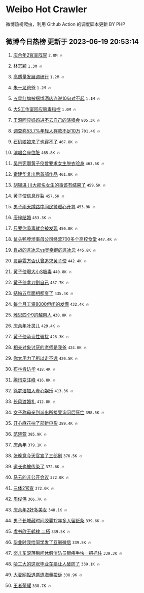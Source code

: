 # Weibo Hot Crawler 



微博热榜爬虫，利用 Github Action 的调度脚本更新 BY PHP 


## 微博今日热榜 更新于 2023-06-19 20:53:14 
1. [庆余年2官宣阵容](https://s.weibo.com/weibo?q=%E5%BA%86%E4%BD%99%E5%B9%B42%E5%AE%98%E5%AE%A3%E9%98%B5%E5%AE%B9&t=31&band_rank=1&Refer=top) `2.0M 🔥` 

1. [林志颖](https://s.weibo.com/weibo?q=%E6%9E%97%E5%BF%97%E9%A2%96&t=31&band_rank=2&Refer=top) `1.3M 🔥` 

1. [高质量发展调研行](https://s.weibo.com/weibo?q=%23%E9%AB%98%E8%B4%A8%E9%87%8F%E5%8F%91%E5%B1%95%E8%B0%83%E7%A0%94%E8%A1%8C%23&t=31&band_rank=3&Refer=top) `1.2M 🔥` 

1. [朱一龙爸爸](https://s.weibo.com/weibo?q=%E6%9C%B1%E4%B8%80%E9%BE%99%E7%88%B8%E7%88%B8&t=31&band_rank=4&Refer=top) `1.2M 🔥` 

1. [五星红旗被捆绑酒店连说10句对不起](https://s.weibo.com/weibo?q=%23%E4%BA%94%E6%98%9F%E7%BA%A2%E6%97%97%E8%A2%AB%E6%8D%86%E7%BB%91%E9%85%92%E5%BA%97%E8%BF%9E%E8%AF%B410%E5%8F%A5%E5%AF%B9%E4%B8%8D%E8%B5%B7%23&t=31&band_rank=5&Refer=top) `1.1M 🔥` 

1. [大S工作室回应吸毒指控](https://s.weibo.com/weibo?q=%23%E5%A4%A7S%E5%B7%A5%E4%BD%9C%E5%AE%A4%E5%9B%9E%E5%BA%94%E5%90%B8%E6%AF%92%E6%8C%87%E6%8E%A7%23&t=31&band_rank=6&Refer=top) `1.0M 🔥` 

1. [王源回应妈妈进不去自己的演唱会](https://s.weibo.com/weibo?q=%23%E7%8E%8B%E6%BA%90%E5%9B%9E%E5%BA%94%E5%A6%88%E5%A6%88%E8%BF%9B%E4%B8%8D%E5%8E%BB%E8%87%AA%E5%B7%B1%E7%9A%84%E6%BC%94%E5%94%B1%E4%BC%9A%23&t=31&band_rank=7&Refer=top) `805.3K 🔥` 

1. [调查称53.7%年轻人存款不足10万](https://s.weibo.com/weibo?q=%23%E8%B0%83%E6%9F%A5%E7%A7%B053.7%25%E5%B9%B4%E8%BD%BB%E4%BA%BA%E5%AD%98%E6%AC%BE%E4%B8%8D%E8%B6%B310%E4%B8%87%23&t=31&band_rank=8&Refer=top) `701.4K 🔥` 

1. [石矶娘娘来了也穿不了](https://s.weibo.com/weibo?q=%23%E7%9F%B3%E7%9F%B6%E5%A8%98%E5%A8%98%E6%9D%A5%E4%BA%86%E4%B9%9F%E7%A9%BF%E4%B8%8D%E4%BA%86%23&t=31&band_rank=9&Refer=top) `467.8K 🔥` 

1. [演唱会座位脏](https://s.weibo.com/weibo?q=%E6%BC%94%E5%94%B1%E4%BC%9A%E5%BA%A7%E4%BD%8D%E8%84%8F&t=31&band_rank=10&Refer=top) `465.8K 🔥` 

1. [吴宗宪曝黄子佼曾要求女生脱衣验身](https://s.weibo.com/weibo?q=%23%E5%90%B4%E5%AE%97%E5%AE%AA%E6%9B%9D%E9%BB%84%E5%AD%90%E4%BD%BC%E6%9B%BE%E8%A6%81%E6%B1%82%E5%A5%B3%E7%94%9F%E8%84%B1%E8%A1%A3%E9%AA%8C%E8%BA%AB%23&t=31&band_rank=11&Refer=top) `463.6K 🔥` 

1. [霍建华复出后首部作品](https://s.weibo.com/weibo?q=%23%E9%9C%8D%E5%BB%BA%E5%8D%8E%E5%A4%8D%E5%87%BA%E5%90%8E%E9%A6%96%E9%83%A8%E4%BD%9C%E5%93%81%23&t=31&band_rank=12&Refer=top) `461.0K 🔥` 

1. [胡锡进 川大那名女生的事该有结果了](https://s.weibo.com/weibo?q=%E8%83%A1%E9%94%A1%E8%BF%9B%20%E5%B7%9D%E5%A4%A7%E9%82%A3%E5%90%8D%E5%A5%B3%E7%94%9F%E7%9A%84%E4%BA%8B%E8%AF%A5%E6%9C%89%E7%BB%93%E6%9E%9C%E4%BA%86&t=31&band_rank=13&Refer=top) `459.5K 🔥` 

1. [黄子佼信息炸裂](https://s.weibo.com/weibo?q=%E9%BB%84%E5%AD%90%E4%BD%BC%E4%BF%A1%E6%81%AF%E7%82%B8%E8%A3%82&t=31&band_rank=14&Refer=top) `457.5K 🔥` 

1. [男子雨天蹲路中间民警暖心开导](https://s.weibo.com/weibo?q=%23%E7%94%B7%E5%AD%90%E9%9B%A8%E5%A4%A9%E8%B9%B2%E8%B7%AF%E4%B8%AD%E9%97%B4%E6%B0%91%E8%AD%A6%E6%9A%96%E5%BF%83%E5%BC%80%E5%AF%BC%23&t=31&band_rank=15&Refer=top) `453.9K 🔥` 

1. [唐梓结婚](https://s.weibo.com/weibo?q=%E5%94%90%E6%A2%93%E7%BB%93%E5%A9%9A&t=31&band_rank=16&Refer=top) `453.3K 🔥` 

1. [只要你吸毒就会被发现](https://s.weibo.com/weibo?q=%23%E5%8F%AA%E8%A6%81%E4%BD%A0%E5%90%B8%E6%AF%92%E5%B0%B1%E4%BC%9A%E8%A2%AB%E5%8F%91%E7%8E%B0%23&t=31&band_rank=17&Refer=top) `450.0K 🔥` 

1. [鼠头鸭脖涉事母公司经营700多个高校食堂](https://s.weibo.com/weibo?q=%23%E9%BC%A0%E5%A4%B4%E9%B8%AD%E8%84%96%E6%B6%89%E4%BA%8B%E6%AF%8D%E5%85%AC%E5%8F%B8%E7%BB%8F%E8%90%A5700%E5%A4%9A%E4%B8%AA%E9%AB%98%E6%A0%A1%E9%A3%9F%E5%A0%82%23&t=31&band_rank=18&Refer=top) `447.4K 🔥` 

1. [肖战的言冰云vs吴幸键的言冰云](https://s.weibo.com/weibo?q=%23%E8%82%96%E6%88%98%E7%9A%84%E8%A8%80%E5%86%B0%E4%BA%91vs%E5%90%B4%E5%B9%B8%E9%94%AE%E7%9A%84%E8%A8%80%E5%86%B0%E4%BA%91%23&t=31&band_rank=19&Refer=top) `445.8K 🔥` 

1. [贾静雯方否认曾追求黄子佼](https://s.weibo.com/weibo?q=%23%E8%B4%BE%E9%9D%99%E9%9B%AF%E6%96%B9%E5%90%A6%E8%AE%A4%E6%9B%BE%E8%BF%BD%E6%B1%82%E9%BB%84%E5%AD%90%E4%BD%BC%23&t=31&band_rank=20&Refer=top) `442.4K 🔥` 

1. [黄子佼曝大小S吸毒](https://s.weibo.com/weibo?q=%23%E9%BB%84%E5%AD%90%E4%BD%BC%E6%9B%9D%E5%A4%A7%E5%B0%8FS%E5%90%B8%E6%AF%92%23&t=31&band_rank=21&Refer=top) `440.8K 🔥` 

1. [黄子佼拿刀割自己](https://s.weibo.com/weibo?q=%23%E9%BB%84%E5%AD%90%E4%BD%BC%E6%8B%BF%E5%88%80%E5%89%B2%E8%87%AA%E5%B7%B1%23&t=31&band_rank=22&Refer=top) `437.7K 🔥` 

1. [结婚五年面相都变了](https://s.weibo.com/weibo?q=%E7%BB%93%E5%A9%9A%E4%BA%94%E5%B9%B4%E9%9D%A2%E7%9B%B8%E9%83%BD%E5%8F%98%E4%BA%86&t=31&band_rank=23&Refer=top) `435.4K 🔥` 

1. [每个月工资8000但闲的发慌](https://s.weibo.com/weibo?q=%23%E6%AF%8F%E4%B8%AA%E6%9C%88%E5%B7%A5%E8%B5%848000%E4%BD%86%E9%97%B2%E7%9A%84%E5%8F%91%E6%85%8C%23&t=31&band_rank=24&Refer=top) `432.4K 🔥` 

1. [雅思四个9的越南人](https://s.weibo.com/weibo?q=%E9%9B%85%E6%80%9D%E5%9B%9B%E4%B8%AA9%E7%9A%84%E8%B6%8A%E5%8D%97%E4%BA%BA&t=31&band_rank=25&Refer=top) `430.8K 🔥` 

1. [庆余年叶灵儿](https://s.weibo.com/weibo?q=%E5%BA%86%E4%BD%99%E5%B9%B4%E5%8F%B6%E7%81%B5%E5%84%BF&t=31&band_rank=26&Refer=top) `429.4K 🔥` 

1. [黄子佼承认性骚扰](https://s.weibo.com/weibo?q=%23%E9%BB%84%E5%AD%90%E4%BD%BC%E6%89%BF%E8%AE%A4%E6%80%A7%E9%AA%9A%E6%89%B0%23&t=31&band_rank=27&Refer=top) `426.3K 🔥` 

1. [相亲对象讨厌的老师是我爸](https://s.weibo.com/weibo?q=%23%E7%9B%B8%E4%BA%B2%E5%AF%B9%E8%B1%A1%E8%AE%A8%E5%8E%8C%E7%9A%84%E8%80%81%E5%B8%88%E6%98%AF%E6%88%91%E7%88%B8%23&t=31&band_rank=28&Refer=top) `424.0K 🔥` 

1. [你太用力了所以走不远](https://s.weibo.com/weibo?q=%E4%BD%A0%E5%A4%AA%E7%94%A8%E5%8A%9B%E4%BA%86%E6%89%80%E4%BB%A5%E8%B5%B0%E4%B8%8D%E8%BF%9C&t=31&band_rank=29&Refer=top) `420.5K 🔥` 

1. [布林肯访华](https://s.weibo.com/weibo?q=%23%E5%B8%83%E6%9E%97%E8%82%AF%E8%AE%BF%E5%8D%8E%23&t=31&band_rank=30&Refer=top) `418.4K 🔥` 

1. [腾讯变汪峰](https://s.weibo.com/weibo?q=%23%E8%85%BE%E8%AE%AF%E5%8F%98%E6%B1%AA%E5%B3%B0%23&t=31&band_rank=31&Refer=top) `416.8K 🔥` 

1. [徐梦洁加入壹心娱乐](https://s.weibo.com/weibo?q=%23%E5%BE%90%E6%A2%A6%E6%B4%81%E5%8A%A0%E5%85%A5%E5%A3%B9%E5%BF%83%E5%A8%B1%E4%B9%90%23&t=31&band_rank=32&Refer=top) `413.3K 🔥` 

1. [长风渡婚礼](https://s.weibo.com/weibo?q=%23%E9%95%BF%E9%A3%8E%E6%B8%A1%E5%A9%9A%E7%A4%BC%23&t=31&band_rank=33&Refer=top) `412.8K 🔥` 

1. [女子称母亲到派出所接受询问后死亡](https://s.weibo.com/weibo?q=%23%E5%A5%B3%E5%AD%90%E7%A7%B0%E6%AF%8D%E4%BA%B2%E5%88%B0%E6%B4%BE%E5%87%BA%E6%89%80%E6%8E%A5%E5%8F%97%E8%AF%A2%E9%97%AE%E5%90%8E%E6%AD%BB%E4%BA%A1%23&t=31&band_rank=34&Refer=top) `398.5K 🔥` 

1. [开心麻花拍了部新电影](https://s.weibo.com/weibo?q=%23%E5%BC%80%E5%BF%83%E9%BA%BB%E8%8A%B1%E6%8B%8D%E4%BA%86%E9%83%A8%E6%96%B0%E7%94%B5%E5%BD%B1%23&t=31&band_rank=35&Refer=top) `389.4K 🔥` 

1. [范晓萱](https://s.weibo.com/weibo?q=%E8%8C%83%E6%99%93%E8%90%B1&t=31&band_rank=36&Refer=top) `385.9K 🔥` 

1. [庆余年](https://s.weibo.com/weibo?q=%E5%BA%86%E4%BD%99%E5%B9%B4&t=31&band_rank=37&Refer=top) `379.1K 🔥` 

1. [张晚意今天官宣了三部剧](https://s.weibo.com/weibo?q=%23%E5%BC%A0%E6%99%9A%E6%84%8F%E4%BB%8A%E5%A4%A9%E5%AE%98%E5%AE%A3%E4%BA%86%E4%B8%89%E9%83%A8%E5%89%A7%23&t=31&band_rank=38&Refer=top) `376.5K 🔥` 

1. [道长也被传染了](https://s.weibo.com/weibo?q=%E9%81%93%E9%95%BF%E4%B9%9F%E8%A2%AB%E4%BC%A0%E6%9F%93%E4%BA%86&t=31&band_rank=39&Refer=top) `372.6K 🔥` 

1. [马云的非公开会议](https://s.weibo.com/weibo?q=%23%E9%A9%AC%E4%BA%91%E7%9A%84%E9%9D%9E%E5%85%AC%E5%BC%80%E4%BC%9A%E8%AE%AE%23&t=31&band_rank=40&Refer=top) `372.0K 🔥` 

1. [三体2官宣](https://s.weibo.com/weibo?q=%23%E4%B8%89%E4%BD%932%E5%AE%98%E5%AE%A3%23&t=31&band_rank=41&Refer=top) `372.0K 🔥` 

1. [周俊伟](https://s.weibo.com/weibo?q=%E5%91%A8%E4%BF%8A%E4%BC%9F&t=31&band_rank=42&Refer=top) `366.7K 🔥` 

1. [庆余年2好多美女](https://s.weibo.com/weibo?q=%23%E5%BA%86%E4%BD%99%E5%B9%B42%E5%A5%BD%E5%A4%9A%E7%BE%8E%E5%A5%B3%23&t=31&band_rank=43&Refer=top) `340.1K 🔥` 

1. [男子长城藏时间胶囊12年多人留纸条](https://s.weibo.com/weibo?q=%23%E7%94%B7%E5%AD%90%E9%95%BF%E5%9F%8E%E8%97%8F%E6%97%B6%E9%97%B4%E8%83%B6%E5%9B%8A12%E5%B9%B4%E5%A4%9A%E4%BA%BA%E7%95%99%E7%BA%B8%E6%9D%A1%23&t=31&band_rank=44&Refer=top) `339.6K 🔥` 

1. [虞书欣王鹤棣 二搭](https://s.weibo.com/weibo?q=%E8%99%9E%E4%B9%A6%E6%AC%A3%E7%8E%8B%E9%B9%A4%E6%A3%A3%20%E4%BA%8C%E6%90%AD&t=31&band_rank=45&Refer=top) `339.5K 🔥` 

1. [毕业时我给同学发了互删微信](https://s.weibo.com/weibo?q=%23%E6%AF%95%E4%B8%9A%E6%97%B6%E6%88%91%E7%BB%99%E5%90%8C%E5%AD%A6%E5%8F%91%E4%BA%86%E4%BA%92%E5%88%A0%E5%BE%AE%E4%BF%A1%23&t=31&band_rank=46&Refer=top) `339.5K 🔥` 

1. [婴儿车滚落瞬间休假消防员眼疾手快一把抓住](https://s.weibo.com/weibo?q=%23%E5%A9%B4%E5%84%BF%E8%BD%A6%E6%BB%9A%E8%90%BD%E7%9E%AC%E9%97%B4%E4%BC%91%E5%81%87%E6%B6%88%E9%98%B2%E5%91%98%E7%9C%BC%E7%96%BE%E6%89%8B%E5%BF%AB%E4%B8%80%E6%8A%8A%E6%8A%93%E4%BD%8F%23&t=31&band_rank=47&Refer=top) `339.3K 🔥` 

1. [哈工大的这张毕业车票让人破防了](https://s.weibo.com/weibo?q=%23%E5%93%88%E5%B7%A5%E5%A4%A7%E7%9A%84%E8%BF%99%E5%BC%A0%E6%AF%95%E4%B8%9A%E8%BD%A6%E7%A5%A8%E8%AE%A9%E4%BA%BA%E7%A0%B4%E9%98%B2%E4%BA%86%23&t=31&band_rank=48&Refer=top) `339.1K 🔥` 

1. [大麦网拒退票遭海量投诉](https://s.weibo.com/weibo?q=%23%E5%A4%A7%E9%BA%A6%E7%BD%91%E6%8B%92%E9%80%80%E7%A5%A8%E9%81%AD%E6%B5%B7%E9%87%8F%E6%8A%95%E8%AF%89%23&t=31&band_rank=49&Refer=top) `338.9K 🔥` 

1. [王者荣耀](https://s.weibo.com/weibo?q=%E7%8E%8B%E8%80%85%E8%8D%A3%E8%80%80&t=31&band_rank=50&Refer=top) `338.7K 🔥` 

